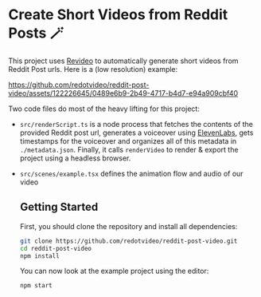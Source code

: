 # Create Short Videos from Reddit Posts 🪄

This project uses [Revideo](https://github.com/redotvideo/revideo) to automatically generate short videos from Reddit Post urls. Here is a (low resolution) example:

https://github.com/redotvideo/reddit-post-video/assets/122226645/0489e6b9-2b49-4717-b4d7-e94a909cbf40

Two code files do most of the heavy lifting for this project:

- `src/renderScript.ts` is a node process that fetches the contents of the provided Reddit post url, generates a voiceover using [ElevenLabs](https://elevenlabs.io/), gets timestamps for the voiceover and organizes all of this metadata in `./metadata.json`. Finally, it calls `renderVideo` to render & export the project using a headless browser.
- `src/scenes/example.tsx` defines the animation flow and audio of our video

  ## Getting Started

  First, you should clone the repository and install all dependencies:

   ```bash
   git clone https://github.com/redotvideo/reddit-post-video.git
   cd reddit-post-video
   npm install
   ```

   You can now look at the example project using the editor:

  ```bash
  npm start
  ```

